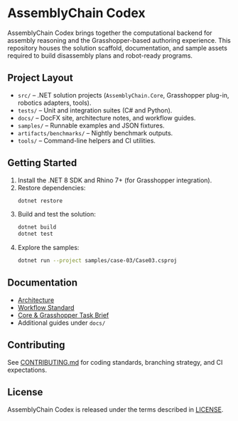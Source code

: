 # AssemblyChain Codex

AssemblyChain Codex brings together the computational backend for assembly reasoning and the Grasshopper-based authoring experience. This repository houses the solution scaffold, documentation, and sample assets required to build disassembly plans and robot-ready programs.

## Project Layout

- `src/` – .NET solution projects (`AssemblyChain.Core`, Grasshopper plug-in, robotics adapters, tools).
- `tests/` – Unit and integration suites (C# and Python).
- `docs/` – DocFX site, architecture notes, and workflow guides.
- `samples/` – Runnable examples and JSON fixtures.
- `artifacts/benchmarks/` – Nightly benchmark outputs.
- `tools/` – Command-line helpers and CI utilities.

## Getting Started

1. Install the .NET 8 SDK and Rhino 7+ (for Grasshopper integration).
2. Restore dependencies:
   ```bash
   dotnet restore
   ```
3. Build and test the solution:
   ```bash
   dotnet build
   dotnet test
   ```
4. Explore the samples:
   ```bash
   dotnet run --project samples/case-03/Case03.csproj
   ```

## Documentation

- [Architecture](docs/ARCHITECTURE.md)
- [Workflow Standard](6A_Workflow_Standard.md)
- [Core & Grasshopper Task Brief](docs/task-core-grasshopper-frontend.md)
- Additional guides under `docs/`

## Contributing

See [CONTRIBUTING.md](CONTRIBUTING.md) for coding standards, branching strategy, and CI expectations.

## License

AssemblyChain Codex is released under the terms described in [LICENSE](LICENSE).

